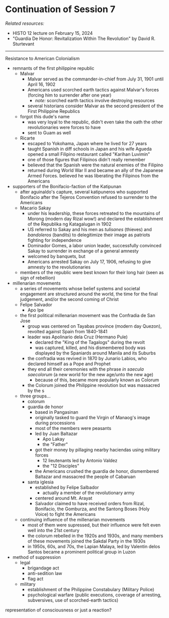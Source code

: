 # Continuation of Session 7
*Related resources:*
- HISTO 12 lecture on February 15, 2024
- "Guardia De Honor: Revitalization Within The Revolution" by David R. Sturtevant

---

Resistance to American Colonialism
- remnants of the first philippine republic
	- Malvar
		- Malvar served as the commander-in-chief from July 31, 1901 until April 16, 1902
		- Americans used scorched earth tactics against Malvar's forces (forcing him to surrender after one year)
			- *note:* scorched earth tactics involve destroying resources
		- several historians consider Malvar as the second president of the First Philippine Republics
	- forgot this dude's name
		- was very loyal to the republic, didn't even take the oath the other revolutionaries were forces to have
		- sent to Guam as well
	- Ricarte
		- escaped to Yokohama, Japan where he lived for 27 years
		- taught Spanish in diff schools in Japan and his wife Agueda opened a small Filipino restaurant called "Karihan Luvimin"
		- one of those figures that Filipinos didn't really remember
		- believed that the Spanish were the natural enemies of the Filipino
		- returned during World War II and became an ally of the Japanese Armed Forces. believed he was liberating the Filipinos from the Americans
- supporters of the Bonifacio-faction of the Katipunan
	- after aguinaldo's capture, several katipuneros who supported Bonifacio after the Tejeros Convention refused to surrender to the Americans
	- Macario Sakay
		- under his leadership, these forces retreated to the mountains of Morong (modern day Rizal wow!) and declared the establishment of the Republika ng Katagalugan in 1902
		- US referred to Sakay and his men as *tulisanes* (thieves) and *bandoleros* (bandits) to delegitimize their image as patriots fighting for independence
		- Dominador Gomes, a labor union leader, successfully convinced Sakay to surrender in exchange of a general amnesty
		- welcomed by banquets, but
		- Americans arrested Sakay on July 17, 1906, refusing to give amnesty to the revolutionaries
	- members of the republic were best known for their long hair (seen as sign of rebellion)
- millenarian movements
	- a series of movements whose belief systems and societal engagement are structured around the world, the time for the final judgement, and/or the second coming of Christ
	- Felipe Salvador
		- Apo Ipe
	- the first political millenarian movement was the Confradia de San Jose
		- group was centered on Tayabas province (modern day Quezon), revolted against Spain from 1840-1841
		- leader was Apolinario dela Cruz (Hermano Pule)
			- declared the "King of the Tagalogs" during the revolt
			- was captured, killed, and his dismembered body was displayed by the Spaniards around Manila and its Suburbs
		- the confradia was revived in 1870 by Junario Labios, who declared himself as a Pope and Prophet
		- they end all their ceremonies with the phrase *in saecula saecolorum* (a new world for the new age/unto the new age)
			- because of this, became more popularly known as Colorum
		- the Colorum joined the Philippine revolution but was massacred by the s
	- three groups...
		- colorum
		- guardia de honor
			- based in Pangasinan
			- originally tasked to guard the Virgin of Manaog's image during processions
			- most of the members were peasants
			- led by Juan Baltazar
				- Apo Lakay
				- the "Father"
			- got their money by pillaging nearby haciendas using military forces
				- 12 lieutenants led by Antonio Valdez
				- the "12 Disciples"
			- the Americans crushed the guardia de honor, dismembered Baltazar and massacred the people of Cabaruan
		- santa iglesia
			- established by Felipe Salbador
				- actually a member of the revolutionary army
			- centered around Mt. Arayat
			- Salvador claimed to have received orders from Rizal, Bonifacio, the Gomburza, and the Santong Boses (Holy Voice) to fight the Americans
	- continuing influence of the millenarian movements
		- most of them were supressed, but their influence were felt even well into the 21st century
		- the colorum rebelled in the 1920s and 1930s, and many members of these movements joined the Sakdal Party in the 1930s
		- in 1950s, 60s, and 70s, the Lapian Malaya, led by Valentin delos Santos became a prominent political group in Luzon
- method of suppression
	- legal
		- brigandage act
		- anti-sedition law
		- flag act
	- military
		- establishment of the Philippine Constabulary (Military Police)
		- psychological warfare (public executions, coverage of arresting, subversives, use of scorched-earth tactics)


representation of consciousness or just a reaction?